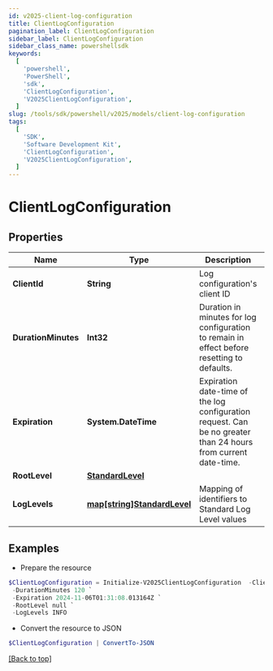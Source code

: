 ```yaml
---
id: v2025-client-log-configuration
title: ClientLogConfiguration
pagination_label: ClientLogConfiguration
sidebar_label: ClientLogConfiguration
sidebar_class_name: powershellsdk
keywords:
  [
    'powershell',
    'PowerShell',
    'sdk',
    'ClientLogConfiguration',
    'V2025ClientLogConfiguration',
  ]
slug: /tools/sdk/powershell/v2025/models/client-log-configuration
tags:
  [
    'SDK',
    'Software Development Kit',
    'ClientLogConfiguration',
    'V2025ClientLogConfiguration',
  ]
---
```


# ClientLogConfiguration

## Properties

| Name | Type | Description | Notes |
| --- | --- | --- | --- |
| **ClientId** | **String** | Log configuration's client ID | [optional] |
| **DurationMinutes** | **Int32** | Duration in minutes for log configuration to remain in effect before resetting to defaults. | [optional] [default to 240] |
| **Expiration** | **System.DateTime** | Expiration date-time of the log configuration request. Can be no greater than 24 hours from current date-time. | [optional] |
| **RootLevel** | [**StandardLevel**](standard-level) |  | [required] |
| **LogLevels** | [**map[string]StandardLevel**](standard-level) | Mapping of identifiers to Standard Log Level values | [optional] |

## Examples

- Prepare the resource

```powershell
$ClientLogConfiguration = Initialize-V2025ClientLogConfiguration  -ClientId 3a38a51992e8445ab51a549c0a70ee66 `
 -DurationMinutes 120 `
 -Expiration 2024-11-06T01:31:08.013164Z `
 -RootLevel null `
 -LogLevels INFO
```

- Convert the resource to JSON

```powershell
$ClientLogConfiguration | ConvertTo-JSON
```

[[Back to top]](#)
